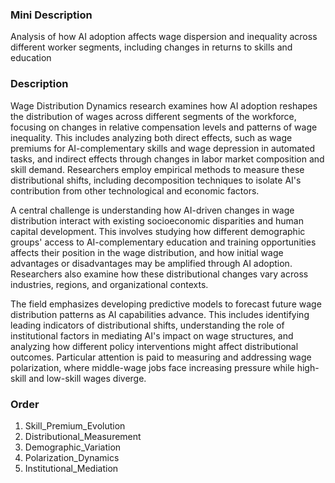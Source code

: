 ### Mini Description

Analysis of how AI adoption affects wage dispersion and inequality across different worker segments, including changes in returns to skills and education

### Description

Wage Distribution Dynamics research examines how AI adoption reshapes the distribution of wages across different segments of the workforce, focusing on changes in relative compensation levels and patterns of wage inequality. This includes analyzing both direct effects, such as wage premiums for AI-complementary skills and wage depression in automated tasks, and indirect effects through changes in labor market composition and skill demand. Researchers employ empirical methods to measure these distributional shifts, including decomposition techniques to isolate AI's contribution from other technological and economic factors.

A central challenge is understanding how AI-driven changes in wage distribution interact with existing socioeconomic disparities and human capital development. This involves studying how different demographic groups' access to AI-complementary education and training opportunities affects their position in the wage distribution, and how initial wage advantages or disadvantages may be amplified through AI adoption. Researchers also examine how these distributional changes vary across industries, regions, and organizational contexts.

The field emphasizes developing predictive models to forecast future wage distribution patterns as AI capabilities advance. This includes identifying leading indicators of distributional shifts, understanding the role of institutional factors in mediating AI's impact on wage structures, and analyzing how different policy interventions might affect distributional outcomes. Particular attention is paid to measuring and addressing wage polarization, where middle-wage jobs face increasing pressure while high-skill and low-skill wages diverge.

### Order

1. Skill_Premium_Evolution
2. Distributional_Measurement
3. Demographic_Variation
4. Polarization_Dynamics
5. Institutional_Mediation
